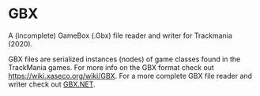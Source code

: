 # GBX

A (incomplete) GameBox (.Gbx) file reader and writer for Trackmania (2020).

GBX files are serialized instances (nodes) of game classes found in the TrackMania games.
For more info on the GBX format check out <https://wiki.xaseco.org/wiki/GBX>.
For a more complete GBX file reader and writer check out [GBX.NET](https://github.com/BigBang1112/gbx-net).
